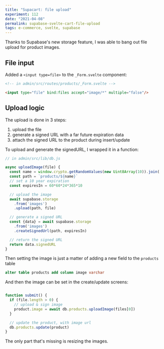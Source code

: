 ```yaml
---
title: "Supacart: file upload"
experiment: 112
date: "2021-04-08"
permalink: supabase-svelte-cart-file-upload
tags: e-commerce, svelte, supabase
---
```


Thanks to Supabase's new storage feature, I was able to bang out file upload for product images.

## File input

Added a `<input type=file>` to the `_Form.svelte` component:

```html
<!-- in admin/src/routes/products/_Form.svelte -->

<input type="file" bind:files accept="image/*" multiple="false"/>
```

## Upload logic

The upload is done in 3 steps:

1. upload the file
2. generate a signed URL with a far future expiration data
3. attach the signed URL to the product during insert/update

To upload and generate the signedURL, I wrapped it in a function:

```js
// in admin/src/lib/db.js

async uploadImage(file) {
  const name = window.crypto.getRandomValues(new Uint8Array(10)).join('') + file.name
  const path = `products/${name}`
  // set a 10 year expiration
  const expiresIn = 60*60*24*365*10

  // upload the image
  await supabase.storage
    .from('images')
    .upload(path, file)

  // generate a signed URL
  const {data} = await supabase.storage
    .from('images')
    .createSignedUrl(path, expiresIn)

  // return the signed URL
  return data.signedURL
}
```

Then setting the image is just a matter of adding a new field to the `products` table

```sql
alter table products add column image varchar
```

And then the image can be set in the create/update screens:

```js

function submit() {
  if (file.length > 0) {
    // upload & sign image
    product.image = await db.products.uploadImage(files[0])
  }

  // update the product, with image url
  db.products.update(product)
}
```

The only part that's missing is resizing the images.

